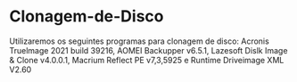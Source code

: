 # Clonagem-de-Disco
Utilizaremos os seguintes programas para clonagem de disco: Acronis Truelmage 2021 build 39216, AOMEI Backupper v6.5.1, Lazesoft Dislk Image &amp; Clone v4.0.0.1, Macrium Reflect PE v7,3,5925 e Runtime Driveimage XML V2.60
